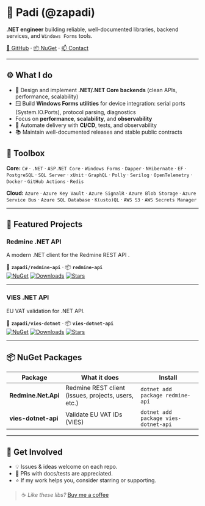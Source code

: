 # 👋 Padi (**@zapadi**)

<!--
**zapadi/zapadi** is a ✨ _special_ ✨ repository because its `README.md` (this file) appears on your GitHub profile.

Here are some ideas to get you started:

- 🔭 I’m currently working on C#
- 🌱 I’m currently learning Rust
- 👯 I’m looking to collaborate on ...
- 🤔 I’m looking for help with ...
- 💬 Ask me about ...
- 📫 How to reach me: ...
- 😄 Pronouns: ...
- ⚡ Fun fact: ...
-->

**.NET engineer** building reliable, well-documented libraries, backend services, and `Windows Forms` tools.

 [🐙 GitHub](https://github.com/zapadi) · [📦 NuGet](https://www.nuget.org/profiles/zapadi) · [📫 Contact](mailto:yf9kwhbsb@mozmail.com)

---

## ⚙️ What I do
- 🧱 Design and implement **.NET/.NET Core backends** (clean APIs, performance, scalability)
- 🪟 Build **Windows Forms utilities** for device integration: serial ports (System.IO.Ports), protocol parsing, diagnostics
- Focus on **performance**, **scalability**, and **observability**
- 🚀 Automate delivery with **CI/CD**, tests, and observability
- 📚 Maintain well-documented releases and stable public contracts

## 🧰 Toolbox
**Core:**  `C#` · `.NET` · `ASP.NET Core` · `Windows Forms` · `Dapper` · `NHibernate` · `EF` · `PostgreSQL` · `SQL Server` · `xUnit` · `GraphQL` · `Polly` · `Serilog` · `OpenTelemetry` · `Docker` · `GitHub Actions` · `Redis`

**Cloud:** `Azure` · `Azure Key Vault` · `Azure SignalR` · `Azure Blob Storage` · `Azure Service Bus` · `Azure SQL Database` · `K(usto)QL` · `AWS S3` · `AWS Secrets Manager`

---

## 🌟 Featured Projects

### Redmine .NET API
A modern .NET client for the Redmine REST API .  

🐙 **`zapadi/redmine-api`** · 📦 **`redmine-api`**   
[![NuGet](https://img.shields.io/nuget/v/redmine-api.svg)](https://www.nuget.org/packages/redmine-api)
[![Downloads](https://img.shields.io/nuget/dt/redmine-api.svg)](https://www.nuget.org/packages/redmine-api)
[![Stars](https://img.shields.io/github/stars/zapadi/redmine-net-api.svg?style=social)](https://github.com/zapadi/redmine-api)

---

### VIES .NET API
EU VAT validation for .NET API.

🐙 **`zapadi/vies-dotnet`** · 📦 **`vies-dotnet-api`**   
[![NuGet](https://img.shields.io/nuget/v/vies-dotnet-api.svg)](https://www.nuget.org/packages/vies-dotnet-api)
[![Downloads](https://img.shields.io/nuget/dt/vies-dotnet-api.svg)](https://www.nuget.org/packages/vies-dotnet-api)
[![Stars](https://img.shields.io/github/stars/zapadi/vies-dotnet.svg?style=social)](https://github.com/zapadi/vies-dotnet)

---

## 📦 NuGet Packages
| Package | What it does | Install |
|---|---|---|
| **Redmine.Net.Api** | Redmine REST client (issues, projects, users, etc.) | `dotnet add package redmine-api` |
| **vies-dotnet-api** | Validate EU VAT IDs (VIES) | `dotnet add package vies-dotnet-api` |

---

## 🤝 Get Involved
- 💡 Issues & ideas welcome on each repo.
- 🔧 PRs with docs/tests are appreciated.
- ⭐ If my work helps you, consider starring or supporting.

> ☕️ _Like these libs?_ [Buy me a coffee](https://www.buymeacoffee.com/vXCNnz9)
